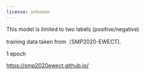```yaml
---
license: unknown
---
```

This model is limited to two labels (positive/negative)

training data taken from（SMP2020-EWECT). 

1 epoch

https://smp2020ewect.github.io/

